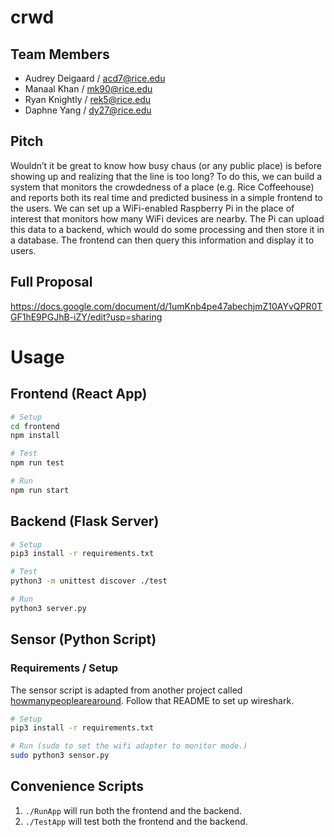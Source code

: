 # crwd

## Team Members
- Audrey Deigaard / acd7@rice.edu
- Manaal Khan /  mk90@rice.edu
- Ryan Knightly / rek5@rice.edu
- Daphne Yang / dy27@rice.edu

## Pitch
Wouldn’t it be great to know how busy chaus (or any public place) is before showing up and realizing that the line is too long? To do this, we can build a system that monitors the crowdedness of a place (e.g. Rice Coffeehouse) and reports both its real time and predicted business in a simple frontend to the users. We can set up a WiFi-enabled Raspberry Pi in the place of interest that monitors how many WiFi devices are nearby. The Pi can upload this data to a backend, which would do some processing and then store it in a database. The frontend can then query this information and display it to users.

## Full Proposal
https://docs.google.com/document/d/1umKnb4pe47abechjmZ10AYvQPR0TGF1hE9PGJhB-iZY/edit?usp=sharing

# Usage

## Frontend (React App)

```bash
# Setup
cd frontend
npm install

# Test
npm run test

# Run
npm run start
```

## Backend (Flask Server)

```bash
# Setup
pip3 install -r requirements.txt

# Test
python3 -m unittest discover ./test

# Run
python3 server.py
```

## Sensor (Python Script)

### Requirements / Setup
The sensor script is adapted from another project called [howmanypeoplearearound](https://github.com/schollz/howmanypeoplearearound).
Follow that README to set up wireshark.

```bash
# Setup
pip3 install -r requirements.txt

# Run (sudo to set the wifi adapter to monitor mode.)
sudo python3 sensor.py
```

## Convenience Scripts

1. `./RunApp` will run both the frontend and the backend.
2. `./TestApp` will test both the frontend and the backend.
